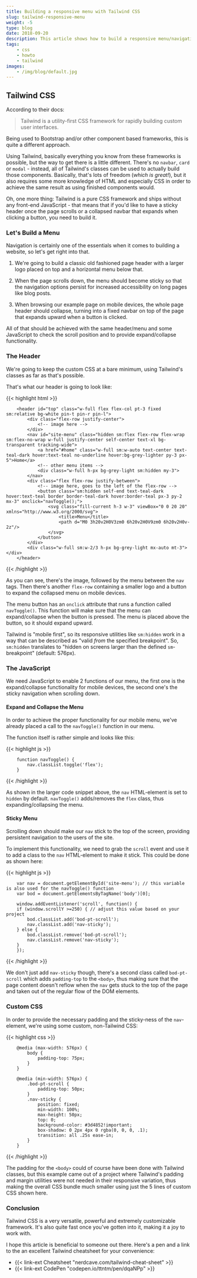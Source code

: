 ```yaml
---
title: Building a responsive menu with Tailwind CSS
slug: tailwind-responsive-menu
weight: -5
type: blog
date: 2018-09-20
description: This article shows how to build a responsive menu/navigation with Tailwind CSS and also includes a CodePen example.
tags:
    - css
    - howto
    - tailwind
images:
    - /img/blog/default.jpg
---
```


## Tailwind CSS

According to their docs:

> Tailwind is a utility-first CSS framework for rapidly building custom user interfaces.

Being used to Bootstrap and/or other component based frameworks, this is quite a different approach.

Using Tailwind, basically everything you know from these frameworks is possible, but the way to get there is a little different. There's no `navbar`, `card` or `modal` - instead, all of Tailwind's classes can be used to actually build those components. Basically, that's lots of freedom (*which is great!*), but it also requires some more knowledge of HTML and especially CSS in order to achieve the same result as using finished components would.

Oh, one more thing: Tailwind is a pure CSS framework and ships without any front-end JavaScript - that means that if you'd like to have a sticky header once the page scrolls or a collapsed navbar that expands when clicking a button, you need to build it.

### Let's Build a Menu

Navigation is certainly one of the essentials when it comes to building a website, so let's get right into that.

1. We're going to build a classic old fashioned page header with a larger logo placed on top and a horizontal menu below that.

2. When the page scrolls down, the menu should become sticky so that the navigation options persist for increased accessibility on long pages like blog posts.

3. When browsing our example page on mobile devices, the whole page header should collapse, turning into a fixed navbar on top of the page that expands upward when a button is clicked.

All of that should be achieved with the same header/menu and some JavaScript to check the scroll position and to provide expand/collapse functionality.

### The Header

We're going to keep the custom CSS at a bare minimum, using Tailwind's classes as far as that's possible.

That's what our header is going to look like:

{{< highlight html >}}

        <header id="top" class="w-full flex flex-col pt-3 fixed sm:relative bg-white pin-t pin-r pin-l">
            <div class="flex-row justify-center">
                <!-- image here -->
            </div>
            <nav id="site-menu" class="hidden sm:flex flex-row flex-wrap sm:flex-no-wrap w-full justify-center self-center text-xl bg-transparent tracking-wide">
                <a href="#home" class="w-full sm:w-auto text-center text-teal-dark hover:text-teal no-underline hover:bg-grey-lighter py-3 px-5">Home</a>
                <!-- other menu items -->
                <div class="w-full h-px bg-grey-light sm:hidden my-3">
            </nav>
            <div class="flex flex-row justify-between">
                <!-- image here, goes to the left of the flex-row -->
                <button class="sm:hidden self-end text-teal-dark hover:text-teal border border-teal-dark hover:border-teal px-3 py-2 mx-3" onclick="navToggle();">
                    <svg class="fill-current h-3 w-3" viewBox="0 0 20 20" xmlns="http://www.w3.org/2000/svg">
                        <title>Menu</title>
                        <path d="M0 3h20v2H0V3zm0 6h20v2H0V9zm0 6h20v2H0v-2z"/>
                    </svg>
                </button>
            </div>
            <div class="w-full sm:w-2/3 h-px bg-grey-light mx-auto mt-3"></div>
        </header>

{{< /highlight >}}

As you can see, there's the image, followed by the menu between the `nav` tags. Then there's another `flex-row` containing a smaller logo and a button to expand the collapsed menu on mobile devices.

The menu button has an `onclick` attribute that runs a function called `navToggle()`. This function will make sure that the menu can expand/collapse when the button is pressed. The menu is placed above the button, so it should expand upward.

Tailwind is "mobile first", so its responsive utilities like `sm:hidden` work in a way that can be described as "valid *from* the specified breakpoint". So, `sm:hidden` translates to "hidden on screens larger than the defined `sm`-breakpoint" (default: 576px).

### The JavaScript

We need JavaScript to enable 2 functions of our menu, the first one is the expand/collapse functionality for mobile devices, the second one's the sticky navigation when scrolling down.

#### Expand and Collapse the Menu

In order to achieve the proper functionality for our mobile menu, we've already placed a call to the `navToggle()` function in our menu.

The function itself is rather simple and looks like this:

{{< highlight js >}}

        function navToggle() {
            nav.classList.toggle('flex');
        }

{{< /highlight >}}

As shown in the larger code snippet above, the `nav` HTML-element is set to `hidden` by default. `navToggle()` adds/removes the `flex` class, thus expanding/collapsing the menu.

#### Sticky Menu

Scrolling down should make our `nav` stick to the top of the screen, providing persistent navigation to the users of the site.

To implement this functionality, we need to grab the `scroll` event and use it to add a class to the `nav` HTML-element to make it stick. This could be done as shown here:

{{< highlight js >}}

        var nav = document.getElementById('site-menu'); // this variable is also used for the navToggle() function
        var bod = document.getElementsByTagName('body')[0];

        window.addEventListener('scroll', function() {
        if (window.scrollY >=250) { // adjust this value based on your project
            bod.classList.add('bod-pt-scroll');
            nav.classList.add('nav-sticky');
        } else {
            bod.classList.remove('bod-pt-scroll');
            nav.classList.remove('nav-sticky');
        }
        });

{{< /highlight >}}

We don't just add `nav-sticky` though, there's a second class called `bod-pt-scroll` which adds `padding-top` to the `<body>`, thus making sure that the page content doesn't reflow when the `nav` gets stuck to the top of the page and taken out of the regular flow of the DOM elements.

### Custom CSS

In order to provide the necessary padding and the sticky-ness of the `nav`-element, we're using some custom, non-Tailwind CSS:

{{< highlight css >}}

        @media (max-width: 576px) {
            body {
                padding-top: 75px;
            }
        }

        @media (min-width: 576px) {
            .bod-pt-scroll {
                padding-top: 50px;
            }
            .nav-sticky {
                position: fixed;
                min-width: 100%;
                max-height: 50px;
                top: 0;
                background-color: #3d4852!important;
                box-shadow: 0 2px 4px 0 rgba(0, 0, 0, .1);
                transition: all .25s ease-in;
            }
        }

{{< /highlight >}}

The padding for the `<body>` could of course have been done with Tailwind classes, but this example came out of a project where Tailwind's padding and margin utilities were not needed in their responsive variation, thus making the overall CSS bundle much smaller using just the 5 lines of custom CSS shown here.

### Conclusion

Tailwind CSS is a very versatile, powerful and extremely customizable framework. It's also quite fast once you've gotten into it, making it a joy to work with.

I hope this article is beneficial to someone out there. Here's a pen and a link to the an excellent Tailwind cheatsheet for your convenience:

- {{< link-ext Cheatsheet "nerdcave.com/tailwind-cheat-sheet" >}}
- {{< link-ext CodePen "codepen.io/ttntm/pen/dqaNPp" >}}